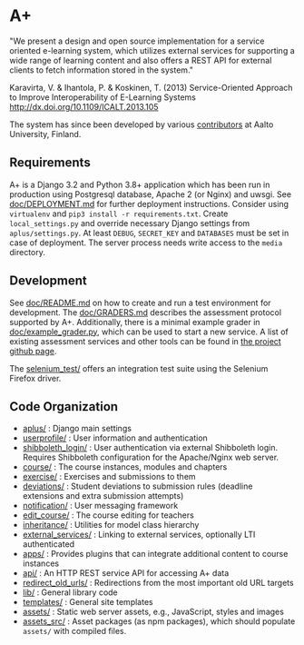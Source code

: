 A+
==

"We present a design and open source implementation for a service oriented e-learning system, which utilizes external services for supporting a wide range of learning content and also offers a REST API for external clients to fetch information stored in the system."

Karavirta, V. & Ihantola, P. & Koskinen, T. (2013)
Service-Oriented Approach to Improve Interoperability of E-Learning Systems
http://dx.doi.org/10.1109/ICALT.2013.105

The system has since been developed by various [contributors](https://apluslms.github.io/about/authors/)
at Aalto University, Finland.

Requirements
------------

A+ is a Django 3.2 and Python 3.8+ application which has been run in production using Postgresql database, Apache 2 (or Nginx) and uwsgi.
See [doc/DEPLOYMENT.md](doc/DEPLOYMENT.md) for further deployment instructions.
Consider using `virtualenv` and `pip3 install -r requirements.txt`.
Create `local_settings.py` and override necessary Django settings from `aplus/settings.py`.
At least `DEBUG`, `SECRET_KEY` and `DATABASES` must be set in case of deployment.
The server process needs write access to the `media` directory.

Development
-----------

See [doc/README.md](doc/README.md) on how to create and run a test environment for development.
The [doc/GRADERS.md](doc/GRADERS.md) describes the assessment protocol supported by A+.
Additionally, there is a minimal example grader in [doc/example_grader.py](doc/example_grader.py), which can be used to start a new service.
A list of existing assessment services and other tools can be found in [the project github page](https://apluslms.github.io/components/).

The [selenium_test/](selenium_test) offers an integration test suite using the Selenium Firefox driver.

Code Organization
-----------------

* [aplus/](aplus) : Django main settings
* [userprofile/](userprofile) : User information and authentication
* [shibboleth_login/](shibboleth_login) : User authentication via external Shibboleth login. Requires Shibboleth configuration for the Apache/Nginx web server.
* [course/](course) : The course instances, modules and chapters
* [exercise/](exercise) : Exercises and submissions to them
* [deviations/](deviations) : Student deviations to submission rules (deadline extensions and extra submission attempts)
* [notification/](notification) : User messaging framework
* [edit_course/](edit_course) : The course editing for teachers
* [inheritance/](inheritance) : Utilities for model class hierarchy
* [external_services/](external_services) : Linking to external services, optionally LTI authenticated
* [apps/](apps) : Provides plugins that can integrate additional content to course instances
* [api/](api) : An HTTP REST service API for accessing A+ data
* [redirect_old_urls/](redirect_old_urls) : Redirections from the most important old URL targets
* [lib/](lib) : General library code
* [templates/](templates) : General site templates
* [assets/](assets) : Static web server assets, e.g., JavaScript, styles and images
* [assets_src/](assets_src) : Asset packages (as npm packages), which should populate `assets/` with compiled files.
